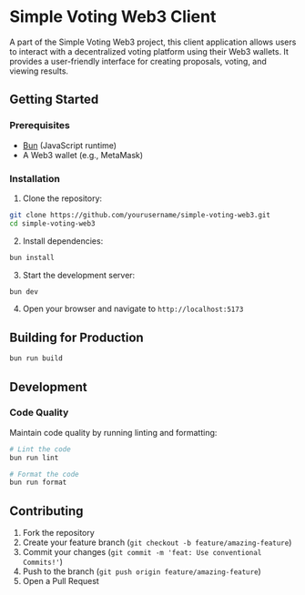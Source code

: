 # Simple Voting Web3 Client

A part of the Simple Voting Web3 project, this client application allows users to interact with a decentralized voting platform using their Web3 wallets. It provides a user-friendly interface for creating proposals, voting, and viewing results.

## Getting Started

### Prerequisites

- [Bun](https://bun.sh/) (JavaScript runtime)
- A Web3 wallet (e.g., MetaMask)

### Installation

1. Clone the repository:
```bash
git clone https://github.com/yourusername/simple-voting-web3.git
cd simple-voting-web3
```

2. Install dependencies:
```bash
bun install
```

3. Start the development server:
```bash
bun dev
```

4. Open your browser and navigate to `http://localhost:5173`

## Building for Production

```bash
bun run build
```

## Development

### Code Quality

Maintain code quality by running linting and formatting:

```bash
# Lint the code
bun run lint

# Format the code
bun run format
```

## Contributing

1. Fork the repository
2. Create your feature branch (`git checkout -b feature/amazing-feature`)
3. Commit your changes (`git commit -m 'feat: Use conventional Commits!'`)
4. Push to the branch (`git push origin feature/amazing-feature`)
5. Open a Pull Request
